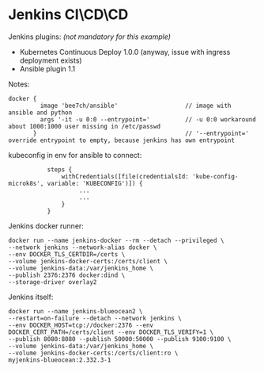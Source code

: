 # Jenkins CI\CD\CD
Jenkins plugins: _(not mandatory for this example)_
- Kubernetes Continuous Deploy 1.0.0 (anyway, issue with ingress deployment exists)
- Ansible plugin 1.1

Notes:
```
docker {
         image 'bee7ch/ansible'                   // image with ansible and python 
         args '-it -u 0:0 --entrypoint='          // -u 0:0 workaround about 1000:1000 user missing in /etc/passwd
       }                                          // '--entrypoint=' override entrypoint to empty, because jenkins has own entrypoint
```
kubeconfig in env for ansible to connect:
```
           steps {
               withCredentials([file(credentialsId: 'kube-config-microk8s', variable: 'KUBECONFIG')]) {
                    ...
                    ...
               }
           }
```
Jenkins docker runner:
```
docker run --name jenkins-docker --rm --detach --privileged \
--network jenkins --network-alias docker \
--env DOCKER_TLS_CERTDIR=/certs \
--volume jenkins-docker-certs:/certs/client \
--volume jenkins-data:/var/jenkins_home \
--publish 2376:2376 docker:dind \
--storage-driver overlay2
```
Jenkins itself:
```
docker run --name jenkins-blueocean2 \
--restart=on-failure --detach --network jenkins \
--env DOCKER_HOST=tcp://docker:2376 --env DOCKER_CERT_PATH=/certs/client --env DOCKER_TLS_VERIFY=1 \
--publish 8080:8080 --publish 50000:50000 --publish 9100:9100 \
--volume jenkins-data:/var/jenkins_home \
--volume jenkins-docker-certs:/certs/client:ro \
myjenkins-blueocean:2.332.3-1
```